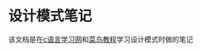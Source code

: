 # 设计模式笔记
该文档是在[c语言学习网](http://c.biancheng.net/design_pattern/)和[菜鸟教程](https://www.runoob.com/design-pattern/design-pattern-tutorial.html)学习设计模式时做的笔记
